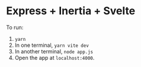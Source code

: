 # Express + Inertia + Svelte

To run:

1. `yarn`
2. In one terminal, `yarn vite dev`
3. In another terminal, `node app.js`
4. Open the app at `localhost:4000`.

